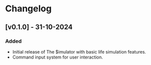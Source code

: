 # Changelog

## [v0.1.0] - 31-10-2024
### Added
- Initial release of The $imulator with basic life simulation features.
- Command input system for user interaction.
